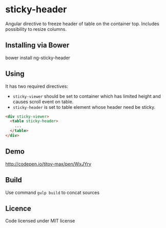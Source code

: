 # sticky-header

Angular directive to freeze header of table on the container top. 
Includes possibility to resize columns.

## Installing via Bower

bower install ng-sticky-header

## Using

It has two required directives:

- ```sticky-viewer``` should be set to container which has limited height and causes scroll event on table.
- ```sticky-header``` is set to table element whose header need be sticky.

```html
<div sticky-viewer>
  <table sticky-header>
    ...
  </table>
</div>
```

## Demo

http://codepen.io/titov-max/pen/WxJYry

## Build

Use command ```gulp build``` to concat sources

## Licence

Code licensed under MIT license
